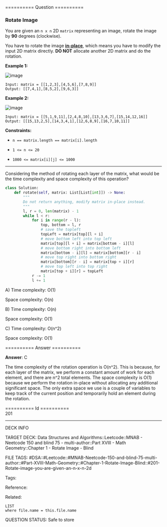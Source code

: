 ========== Question ==========  

### Rotate Image

You are given an `n x n` 2D `matrix` representing an image, rotate the image by **90** degrees (clockwise).

You have to rotate the image **[in-place](https://en.wikipedia.org/wiki/In-place_algorithm)**, which means you have to modify the input 2D matrix directly. **DO NOT** allocate another 2D matrix and do the rotation.

**Example 1:**

![image](https://imagedelivery.net/CLfkmk9Wzy8_9HRyug4EVA/0e39a867-7e9c-4189-2b4e-1f6335868600/public)

```
Input: matrix = [[1,2,3],[4,5,6],[7,8,9]]
Output: [[7,4,1],[8,5,2],[9,6,3]]
```

**Example 2:**

![image](https://imagedelivery.net/CLfkmk9Wzy8_9HRyug4EVA/a7e0dfba-646e-423e-2c4e-a6f0dfc2a500/public)

```
Input: matrix = [[5,1,9,11],[2,4,8,10],[13,3,6,7],[15,14,12,16]]
Output: [[15,13,2,5],[14,3,4,1],[12,6,8,9],[16,7,10,11]]
```

**Constraints:**

-   `n == matrix.length == matrix[i].length`

-   `1 <= n <= 20`

-   `1000 <= matrix[i][j] <= 1000`

---

Considering the method of rotating each layer of the matrix, what would be the time complexity and space complexity of this operation?

```python
class Solution:
    def rotate(self, matrix: List[List[int]]) -> None:
        """
        Do not return anything, modify matrix in-place instead.
        """
        l, r = 0, len(matrix) - 1
        while l < r:
            for i in range(r - l):
                top, bottom = l, r
                # save the topleft
                topLeft = matrix[top][l + i]
                # move bottom left into top left
                matrix[top][l + i] = matrix[bottom - i][l]
                # move bottom right into bottom left
                matrix[bottom - i][l] = matrix[bottom][r - i]
                # move top right into bottom right
                matrix[bottom][r - i] = matrix[top + i][r]
                # move top left into top right
                matrix[top + i][r] = topLeft
            r -= 1
            l += 1
```

A) Time complexity: O(1)

Space complexity: O(n)

B) Time complexity: O(n)

Space complexity: O(1)

C) Time complexity: O(n^2)

Space complexity: O(1)  

========== Answer ==========  

**Answer**: C

The time complexity of the rotation operation is O(n^2). This is because, for each layer of the matrix, we perform a constant amount of work for each element, and there are n^2 total elements. The space complexity is O(1) because we perform the rotation in-place without allocating any additional significant space. The only extra space we use is a couple of variables to keep track of the current position and temporarily hold an element during the rotation.

========== Id ==========  
201

---

DECK INFO

TARGET DECK: Data Structures and Algorithms::Leetcode::MNAB - Neetcode 150 and blind 75 - multi-author::Part XVIII - Math Geometry::Chapter 1 - Rotate Image - Blind

FILE TAGS: #DSA::#Leetcode::#MNAB-Neetcode-150-and-blind-75-multi-author::#Part-XVIII-Math-Geometry::#Chapter-1-Rotate-Image-Blind::#201-Rotate-image-you-are-given-an-n-x-n-2d

Tags:

Reference:

Related:

```dataview
LIST
where file.name = this.file.name
```
QUESTION STATUS: Safe to store
